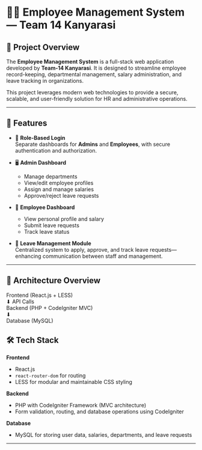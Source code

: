 # 🧑‍💼 Employee Management System — Team 14 Kanyarasi

## 📌 Project Overview

The **Employee Management System** is a full-stack web application developed by **Team-14 Kanyarasi**. It is designed to streamline employee record-keeping, departmental management, salary administration, and leave tracking in organizations. 

This project leverages modern web technologies to provide a secure, scalable, and user-friendly solution for HR and administrative operations.

---

## 🚀 Features

- 🔐 **Role-Based Login**  
  Separate dashboards for **Admins** and **Employees**, with secure authentication and authorization.

- 🖥️ **Admin Dashboard**  
  - Manage departments  
  - View/edit employee profiles  
  - Assign and manage salaries  
  - Approve/reject leave requests  

- 👤 **Employee Dashboard**  
  - View personal profile and salary  
  - Submit leave requests  
  - Track leave status

- 📆 **Leave Management Module**  
  Centralized system to apply, approve, and track leave requests—enhancing communication between staff and management.

---

## 🔧 Architecture Overview

Frontend (React.js + LESS)  
          ⬇ API Calls  
Backend (PHP + CodeIgniter MVC)  
          ⬇  
Database (MySQL)


## 🛠️ Tech Stack

**Frontend**  
- React.js  
- `react-router-dom` for routing  
- LESS for modular and maintainable CSS styling  

**Backend**  
- PHP with CodeIgniter Framework (MVC architecture)  
- Form validation, routing, and database operations using CodeIgniter  

**Database**  
- MySQL for storing user data, salaries, departments, and leave requests

---

